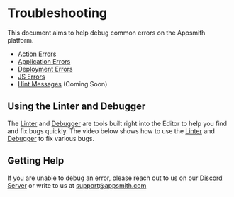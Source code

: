 # Troubleshooting

This document aims to help debug common errors on the Appsmith platform.

* [Action Errors](/help-and-support/troubleshooting-guide/action-errors/)
* [Application Errors](/help-and-support/troubleshooting-guide/application-errors)
* [Deployment Errors](/help-and-support/troubleshooting-guide/deployment-errors)
* [JS Errors](/help-and-support/troubleshooting-guide/js-errors)
* [Hint Messages](https://github.com/appsmithorg/appsmith-docs/tree/9fe81bb98cdc29e7f6ba351c3620699e98ca891e/troubleshooting-guide/hint-messages.md) (Coming Soon)

## Using the Linter and Debugger

The [Linter](/write-code/concepts/javascript-editor-beta#linting-errors) and [Debugger](/write-code/concepts/javascript-editor-beta#debugger-statements) are tools built right into the Editor to help you find and fix bugs quickly. The video below shows how to use the [Linter](/write-code/concepts/javascript-editor-beta#linting-errors) and [Debugger](/write-code/concepts/javascript-editor-beta#debugger-statements) to fix various bugs.


<VideoEmbed host="youtube" videoId="DuDBMCqG2Zo" title="Using the Linter and Debugger" caption="Using the Linter and Debugger"/>


## Getting Help

If you are unable to debug an error, please reach out to us on our [Discord Server](https://discord.com/invite/rBTTVJp) or write to us at support@appsmith.com
